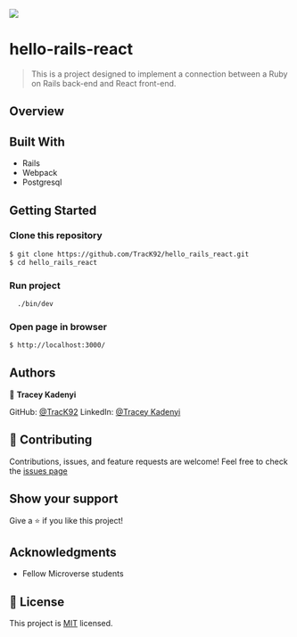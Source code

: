 ![](https://img.shields.io/badge/Microverse-blueviolet)

# hello-rails-react

> This is a project designed to implement a connection between a Ruby on Rails back-end and React front-end.

## Overview

## Built With

- Rails
- Webpack
- Postgresql

## Getting Started

### Clone this repository

```bash
$ git clone https://github.com/TracK92/hello_rails_react.git
$ cd hello_rails_react
```

### Run project

```bash
  ./bin/dev
```

### Open page in browser

```bash
$ http://localhost:3000/
```

## Authors

👤 **Tracey Kadenyi**

 GitHub: [@TracK92](https://github.com/TracK92)
  LinkedIn: [@Tracey Kadenyi](https://www.linkedin.com/in/Tracey-Kadenyi/)

## 🤝 Contributing

Contributions, issues, and feature requests are welcome!
Feel free to check the [issues page](https://github.com/TracK92/hello_rails_react/issues)

## Show your support

Give a ⭐️ if you like this project!

## Acknowledgments

- Fellow Microverse students

## 📝 License

This project is [MIT](./MIT.md) licensed.
